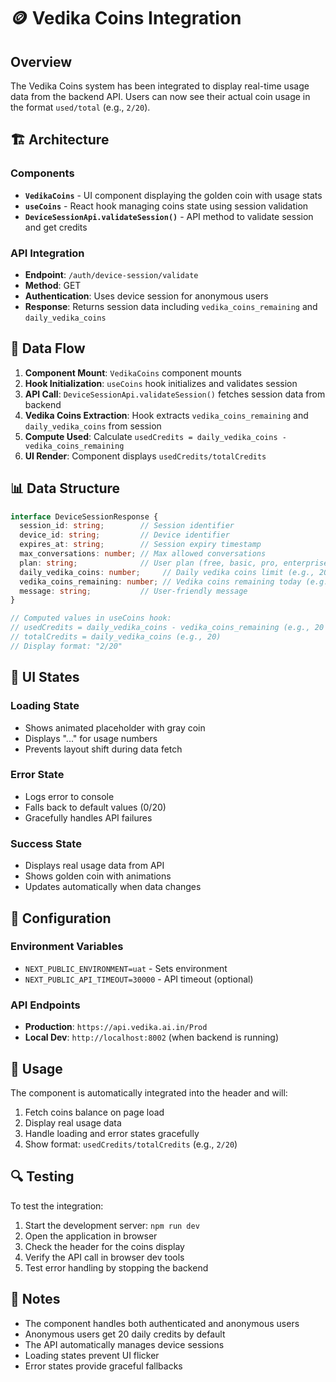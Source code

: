 # 🪙 Vedika Coins Integration

## Overview
The Vedika Coins system has been integrated to display real-time usage data from the backend API. Users can now see their actual coin usage in the format `used/total` (e.g., `2/20`).

## 🏗️ Architecture

### Components
- **`VedikaCoins`** - UI component displaying the golden coin with usage stats
- **`useCoins`** - React hook managing coins state using session validation
- **`DeviceSessionApi.validateSession()`** - API method to validate session and get credits

### API Integration
- **Endpoint**: `/auth/device-session/validate`
- **Method**: GET
- **Authentication**: Uses device session for anonymous users
- **Response**: Returns session data including `vedika_coins_remaining` and `daily_vedika_coins`

## 🔄 Data Flow

1. **Component Mount**: `VedikaCoins` component mounts
2. **Hook Initialization**: `useCoins` hook initializes and validates session
3. **API Call**: `DeviceSessionApi.validateSession()` fetches session data from backend
4. **Vedika Coins Extraction**: Hook extracts `vedika_coins_remaining` and `daily_vedika_coins` from session
5. **Compute Used**: Calculate `usedCredits = daily_vedika_coins - vedika_coins_remaining`
6. **UI Render**: Component displays `usedCredits/totalCredits`

## 📊 Data Structure

```typescript
interface DeviceSessionResponse {
  session_id: string;        // Session identifier
  device_id: string;         // Device identifier
  expires_at: string;        // Session expiry timestamp
  max_conversations: number; // Max allowed conversations
  plan: string;              // User plan (free, basic, pro, enterprise)
  daily_vedika_coins: number;     // Daily vedika coins limit (e.g., 20)
  vedika_coins_remaining: number; // Vedika coins remaining today (e.g., 18)
  message: string;           // User-friendly message
}

// Computed values in useCoins hook:
// usedCredits = daily_vedika_coins - vedika_coins_remaining (e.g., 20 - 18 = 2)
// totalCredits = daily_vedika_coins (e.g., 20)
// Display format: "2/20"
```

## 🎨 UI States

### Loading State
- Shows animated placeholder with gray coin
- Displays "..." for usage numbers
- Prevents layout shift during data fetch

### Error State
- Logs error to console
- Falls back to default values (0/20)
- Gracefully handles API failures

### Success State
- Displays real usage data from API
- Shows golden coin with animations
- Updates automatically when data changes

## 🔧 Configuration

### Environment Variables
- `NEXT_PUBLIC_ENVIRONMENT=uat` - Sets environment
- `NEXT_PUBLIC_API_TIMEOUT=30000` - API timeout (optional)

### API Endpoints
- **Production**: `https://api.vedika.ai.in/Prod`
- **Local Dev**: `http://localhost:8002` (when backend is running)

## 🚀 Usage

The component is automatically integrated into the header and will:
1. Fetch coins balance on page load
2. Display real usage data
3. Handle loading and error states gracefully
4. Show format: `usedCredits/totalCredits` (e.g., `2/20`)

## 🔍 Testing

To test the integration:
1. Start the development server: `npm run dev`
2. Open the application in browser
3. Check the header for the coins display
4. Verify the API call in browser dev tools
5. Test error handling by stopping the backend

## 📝 Notes

- The component handles both authenticated and anonymous users
- Anonymous users get 20 daily credits by default
- The API automatically manages device sessions
- Loading states prevent UI flicker
- Error states provide graceful fallbacks
